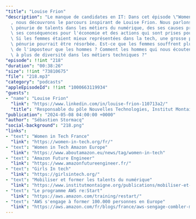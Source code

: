 ```yaml
---
"title": "Louise Frion"
"description": "Le manque de candidates en IT: Dans cet épisode \"Women in Tech\"\
  , nous découvrons le parcours inspirant de Louise Frion. Nous parlons aussi de la\
  \ pénurie de talents dans les métiers du numérique, des ses causes probables, de\
  \ ses conséquences pour l'économie et des actions qui sont prises pour y remédier.\
  \ Si les femmes étaient mieux représentées dans la tech, une grosse partie de cette\
  \ pénurie pourrait être résorbée. Est-ce que les femmes souffrent plus du syndrôme\
  \ de l'imposteur que les hommes ? Comment les hommes qui nous écoutent peuvent contribuer\
  \ à plus de diversité dans les métiers techniques ?"
"episode": !!int "218"
"duration": "00:38:26"
"size": !!int "73810675"
"file": "218.mp3"
"category": "podcasts"
"appleEpisodeId": !!int "1000663119934"
"guests":
- "name": "Louise Frion"
  "link": "https://www.linkedin.com/in/louise-frion-110713a2/"
  "title": "Responsable du pôle Nouvelles Technologies, Institut Montaigne"
"publication": "2024-05-08 04:00:00 +0000"
"author": "Sébastien Stormacq"
"social-background": "218.png"
"links":
- "text": "Women in Tech France"
  "link": "https://women-in-tech.org/fr/"
- "text": "Women in Tech Amazon Europe"
  "link": "https://www.aboutamazon.eu/news/tag/women-in-tech"
- "text": "Amazon Future Engineer"
  "link": "https://www.amazonfutureengineer.fr/"
- "text": "Girls In tech"
  "link": "https://girlsintech.org/"
- "text": "Mobiliser et former les talents du numérique"
  "link": "https://www.institutmontaigne.org/publications/mobiliser-et-former-les-talents-du-numerique"
- "text": "Le programme AWS re:Start"
  "link": "https://aws.amazon.com/training/restart/"
- "text": "AWS s'engage à former 100.000 personnes en Europe"
  "link": "https://aws.amazon.com/fr/blogs/france/aws-sengage-combler-manque-de-competences-europe/"
---
```

